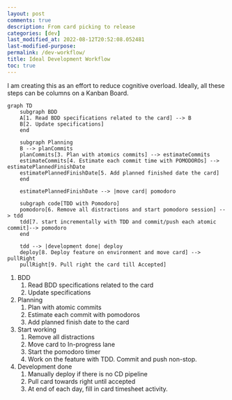 ```yaml
---
layout: post
comments: true
description: From card picking to release
categories: [dev]
last_modified_at: 2022-08-12T20:52:08.052481
last-modified-purpose:
permalink: /dev-workflow/
title: Ideal Development Workflow
toc: true
---
```


I am creating this as an effort to reduce cognitive overload. Ideally, all these steps can be columns on a Kanban Board.

```mermaid
graph TD
    subgraph BDD
    A[1. Read BDD specifications related to the card] --> B
    B[2. Update specifications]
    end

    subgraph Planning
    B --> planCommits
    planCommits[3. Plan with atomics commits] --> estimateCommits
    estimateCommits[4. Estimate each commit time with POMODOROs] --> estimatePlannedFinishDate
    estimatePlannedFinishDate[5. Add planned finished date the card] 
    end

    estimatePlannedFinishDate --> |move card| pomodoro

    subgraph code[TDD with Pomodoro]
    pomodoro[6. Remove all distractions and start pomodoro session] --> tdd
    tdd[7. start incrementally with TDD and commit/push each atomic commit]--> pomodoro
    end
    
    tdd --> |development done| deploy
    deploy[8. Deploy feature on environment and move card] --> pullRight
    pullRight[9. Pull right the card till Accepted]
```

1. BDD
    1. Read BDD specifications related to the card
    2. Update specifications
2. Planning
    1. Plan with atomic commits
    2. Estimate each commit with pomodoros
    3. Add planned finish date to the card
3. Start working
    1. Remove all distractions
    2. Move card to In-progress lane
    3. Start the pomodoro timer
    4. Work on the feature with TDD. Commit and push non-stop.
4. Development done
    1. Manually deploy if there is no CD pipeline 
    2. Pull card towards right until accepted
    3. At end of each day, fill in card timesheet activity.